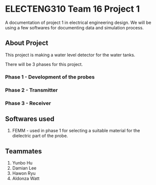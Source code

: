 # ELECTENG310 Team 16 Project 1
A documentation of project 1 in electrical engineering design.
We will be using a few softwares for documenting data and simulation process.

## About Project
This project is making a water level detector for the water tanks.

There will be 3 phases for this project.

### Phase 1 - Development of the probes

### Phase 2 - Transmitter

### Phase 3 - Receiver

## Softwares used
1. FEMM - used in phase 1 for selecting a suitable material for the dielectric part of the probe.

## Teammates
1. Yunbo Hu
2. Damian Lee
3. Hawon Ryu
4. Aldonza Watt
